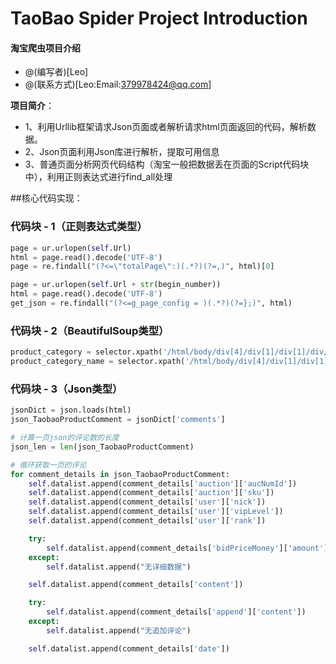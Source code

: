 # TaoBao Spider Project Introduction
#### 淘宝爬虫项目介绍
* @(编写者)[Leo]
* @(联系方式)[Leo:Email:379978424@qq.com]

**项目简介**：
* 1、利用Urllib框架请求Json页面或者解析请求html页面返回的代码，解析数据。
* 2、Json页面利用Json库进行解析，提取可用信息
* 3、普通页面分析网页代码结构（淘宝一般把数据丢在页面的Script代码块中），利用正则表达式进行find_all处理

##核心代码实现：
### 代码块 - 1（正则表达式类型）
``` python
page = ur.urlopen(self.Url)
html = page.read().decode('UTF-8')
page = re.findall("(?<=\"totalPage\":)(.*?)(?=,)", html)[0]
```
``` python
page = ur.urlopen(self.Url + str(begin_number))
html = page.read().decode('UTF-8')
get_json = re.findall("(?<=g_page_config = )(.*?)(?=};)", html)
```

### 代码块 - 2（BeautifulSoup类型）
``` python
product_category = selector.xpath('/html/body/div[4]/div[1]/div[1]/div/ul/li[' + str(i) + ']/span/a/@href')
product_category_name = selector.xpath('/html/body/div[4]/div[1]/div[1]/div/ul/li[' + str(i) + ']/span/a/text()')
```

### 代码块 - 3（Json类型）
``` python
jsonDict = json.loads(html)
json_TaobaoProductComment = jsonDict['comments']

# 计算一页json的评论数的长度
json_len = len(json_TaobaoProductComment)

# 循环获取一页的评论
for comment_details in json_TaobaoProductComment:
    self.datalist.append(comment_details['auction']['aucNumId'])
    self.datalist.append(comment_details['auction']['sku'])
    self.datalist.append(comment_details['user']['nick'])
    self.datalist.append(comment_details['user']['vipLevel'])
    self.datalist.append(comment_details['user']['rank'])

    try:
        self.datalist.append(comment_details['bidPriceMoney']['amount'])
    except:
        self.datalist.append("无详细数据")

    self.datalist.append(comment_details['content'])

    try:
        self.datalist.append(comment_details['append']['content'])
    except:
        self.datalist.append("无追加评论")

    self.datalist.append(comment_details['date'])

```

